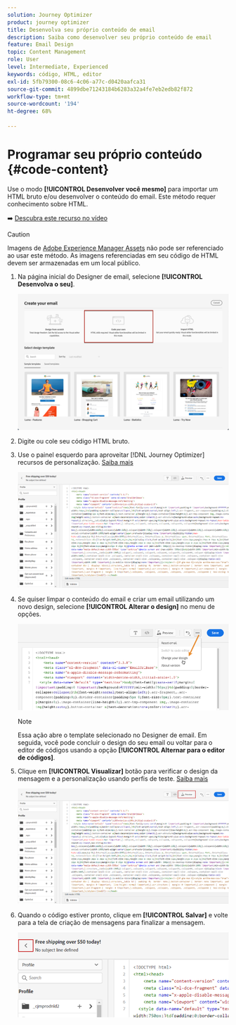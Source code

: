```yaml
---
solution: Journey Optimizer
product: journey optimizer
title: Desenvolva seu próprio conteúdo de email
description: Saiba como desenvolver seu próprio conteúdo de email
feature: Email Design
topic: Content Management
role: User
level: Intermediate, Experienced
keywords: código, HTML, editor
exl-id: 5fb79300-08c6-4c06-a77c-d0420aafca31
source-git-commit: 4899dbe71243184b6283a32a4fe7eb2edb82f872
workflow-type: tm+mt
source-wordcount: '194'
ht-degree: 68%

---
```


# Programar seu próprio conteúdo {#code-content}

Use o modo **[!UICONTROL Desenvolver você mesmo]** para importar um HTML bruto e/ou desenvolver o conteúdo do email. Este método requer conhecimento sobre HTML.

➡️ [Descubra este recurso no vídeo](#video)

>[!CAUTION]
>
> Imagens de [Adobe Experience Manager Assets](../content-management/assets.md) não pode ser referenciado ao usar este método. As imagens referenciadas em seu código de HTML devem ser armazenadas em um local público.

1. Na página inicial do Designer de email, selecione **[!UICONTROL Desenvolva o seu]**.

   ![](assets/code-your-own.png)

1. Digite ou cole seu código HTML bruto.

1. Use o painel esquerdo para aproveitar [!DNL Journey Optimizer] recursos de personalização. [Saiba mais](../personalization/personalize.md)

   ![](assets/code-editor.png)

1. Se quiser limpar o conteúdo do email e criar um email utilizando um novo design, selecione **[!UICONTROL Alterar o design]** no menu de opções.

   ![](assets/code-editor-change-design.png)

   >[!NOTE]
   >
   >Essa ação abre o template selecionado no Designer de email. Em seguida, você pode concluir o design do seu email ou voltar para o editor de códigos usando a opção **[!UICONTROL Alternar para o editor de códigos]**.

1. Clique em **[!UICONTROL Visualizar]** botão para verificar o design da mensagem e a personalização usando perfis de teste. [Saiba mais](../content-management/preview-test.md)

   ![](assets/code-editor-preview.png)

1. Quando o código estiver pronto, clique em **[!UICONTROL Salvar]** e volte para a tela de criação de mensagens para finalizar a mensagem.

   ![](assets/code-editor-save.png)
